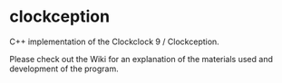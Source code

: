 # clockception
C++ implementation of the Clockclock 9 / Clockception.

Please check out the Wiki for an explanation of the materials used and development of the program. 
